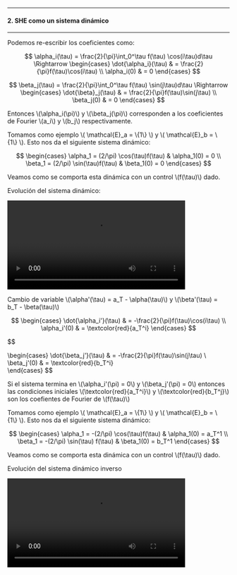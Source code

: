 

<!-- --------------------- -->
<section>

<section>
<p style="padding-top:200px"></p>
</section>


<hr>
<h4> 2. SHE como un sistema dinámico</h4>
<hr>

<!--  -->
<section>

<p>Podemos re-escribir los coeficientes como:</p>

$$ 
\alpha_i(\tau) = \frac{2}{\pi}\int_0^\tau f(\tau) \cos(i\tau)d\tau 
\Rightarrow
\begin{cases} 
    \dot{\alpha_i}(\tau) & = \frac{2}{\pi}f(\tau)\cos(i\tau) \\  
    \alpha_i(0) & = 0       
\end{cases}
$$

$$
\beta_j(\tau) = \frac{2}{\pi}\int_0^\tau f(\tau) \sin(j\tau)d\tau 
\Rightarrow
\begin{cases} 
    \dot{\beta}_j(\tau) & = \frac{2}{\pi}f(\tau)\sin(j\tau) \\  
    \beta_j(0) & = 0       
\end{cases}
$$

<p>
Entonces \(\alpha_i(\pi)\) y \(\beta_j(\pi)\) corresponden a los coeficientes de Fourier \(a_i\) y \(b_j\) respectivamente.
</p>

</section>

<!-- --------------------- -->

<section>
<p>Tomamos como ejemplo \( \mathcal{E}_a = \{1\} \) y \( \mathcal{E}_b = \{1\} \). Esto nos da el siguiente sistema dinámico:</p>

$$
\begin{cases}
    \alpha_1 = (2/\pi) \cos(\tau)f(\tau) & \alpha_1(0) = 0 \\
    \beta_1  = (2/\pi) \sin(\tau)f(\tau)  & \beta_1(0) = 0
\end{cases}
$$

<p>
Veamos como se comporta esta dinámica con un control \(f(\tau)\) dado.
</p>
</section>

<!-- --------------------- -->

<section>
<p>Evolución del sistema dinámico:</p>
<video controls width="80%" src="{{site.url}}/{{site.baseurl}}/videos/peaks.mp4"></video>
</section>

 <!-- --------------------- -->

 <section>
 
<p> Cambio de variable \(\alpha'(\tau) = a_T - \alpha(\tau)\) y  \(\beta'(\tau) = b_T - \beta(\tau)\)</p>

$$ 
\begin{cases} 
    \dot{\alpha_i'}(\tau) & = -\frac{2}{\pi}f(\tau)\cos(i\tau) \\  
    \alpha_i'(0) & = \textcolor{red}{a_T^i}      
\end{cases}
$$

$$

\begin{cases} 
    \dot{\beta_j'}(\tau) & = -\frac{2}{\pi}f(\tau)\sin(j\tau) \\  
    \beta_j'(0) & = \textcolor{red}{b_T^i}        
\end{cases}
$$

<p>Si el sistema termina en \(\alpha_i'(\pi) = 0\) y \(\beta_j'(\pi) = 0\) entonces las condiciones iniciales \(\textcolor{red}{a_T^i}\) y \(\textcolor{red}{b_T^j}\) son los coefientes de Fourier de \(f(\tau)\)
</p>
</section> 


<!-- --------------------- -->

<section>
<p>Tomamos como ejemplo \( \mathcal{E}_a = \{1\} \) y \( \mathcal{E}_b = \{1\} \). Esto nos da el siguiente sistema dinámico:</p>

$$
\begin{cases}
    \alpha_1 = -(2/\pi) \cos(\tau)f(\tau) & \alpha_1(0) = a_T^1 \\
    \beta_1  = -(2/\pi) \sin(\tau) f(\tau) & \beta_1(0) = b_T^1
\end{cases}
$$

<p>
Veamos como se comporta esta dinámica con un control \(f(\tau)\) dado.
</p>
</section>

<!--  -->

<section>
<p>Evolución del sistema dinámico inverso</p>
<video src="{{site.url}}/{{site.baseurl}}/videos/peaks-rev.mp4" controls width="80%">
</video>
</section>



</section>

<!--  -->

